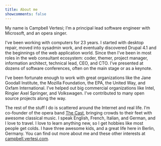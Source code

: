 ```yaml
---
title: About me
showcomments: false
---
```

My name is Campbell Vertesi; I’m a principal lead software engineer with Microsoft, and an opera singer.

I’ve been working with computers for 23 years. I started with desktop repair, moved into sysadmin work, and eventually discovered Drupal 4.1 and the beginnings of the web application world. Since then I’ve been in most roles in the web consultant ecosystem: coder, themer, project manager, information architect, technical lead, CEO, and CTO. I’ve presented at dozens of software conferences, often on the main stage or as a keynote.

I’ve been fortunate enough to work with great organizations like the Jane Goodall Institute, the Mozilla Foundation, the EPA, the United Way, and Oxfam International. I’ve helped out big commercial organizations like Intel, Ringier Axel Springer, and Volkswagen. I've contributed to many open source projects along the way.

The rest of the stuff I do is scattered around the Internet and real life. I’m co-founder of the opera band [The Cast](https://thecastmusic.com/), bringing crowds to their feet with awesome classical music. I speak English, French, Italian, and German, and I love to travel. I love to learn anything new, so I get hobbies like most people get colds. I have three awesome kids, and a great life here in Berlin, Germany. You can find out more about me and these other interests at [campbell.vertesi.com](https://campbell.vertesi.com/).
